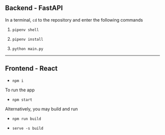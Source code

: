## Backend - FastAPI

In a terminal, `cd` to the repository and enter the following commands

1. `pipenv shell`

2. `pipenv install`

3. `python main.py`

---

## Frontend - React

- `npm i`

To run the app

- `npm start`

Alternatively, you may build and run

- `npm run build`

- `serve -s build`